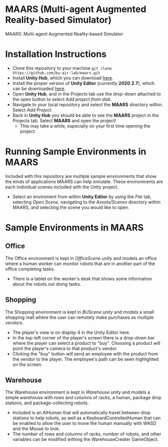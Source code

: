 ﻿# MAARS (Multi-agent Augmented Reality-based Simulator)

MAARS: Multi-agent Augmented Reality-based Simulator

# Installation Instructions

 - Clone this repository to your machine `git clone https://github.com/bu-air-lab/maars.git`
 - Install **Unity Hub**, which you can download [here](https://unity.com/download).
 - Install the proper version of **Unity Editor** (currently **2020.2.7**), which can be downloaded [here](https://unity3d.com/get-unity/download/archive).
 - Open **Unity Hub**, and in the Projects tab use the drop-down attached to the open button to select *Add project from disk*.
 - Navigate to your local repository and select the **MAARS** directory within. Select *Add Project*.
 - Back in **Unity Hub** you should be able to see the **MAARS** project in the Projects tab. Select **MAARS** and open the project!
	 - This may take a while, especially on your first time opening the project.

# Running Sample Environments in MAARS
Included with this repository are multiple sample environments that show the kinds of applications MAARS can help simulate. These environments are each individual scenes included with the Unity project.

 - Select an enviroment from within **Unity Editor** by using the *File* tab, selecting *Open Scene*, navigating to the *Assets/Scenes* directory within MAARS, and selecting the scene you would like to open.

# Sample Environments in MAARS
## Office
The Office environment is kept in *OfficeScene.unity* and models an office where a human worker can monitor robots that are in another part of the office completing tasks.

 - There is a tablet on the worker's desk that shows some information about the robots out doing tasks.
 
## Shopping
The Shopping environment is kept in *BUScene.unity* and models a small shopping mall where the user can remotely make purchases as multiple vendors.

 - The player's view is on display 4 in the Unity Editor here.
 - In the top-left corner of the player's screen there is a drop-down bar where the player can select a product to "buy". Choosing a product will point the player's camera to that product's vendor.
 - Clicking the "buy" button will send an employee with the product from the vendor to the player. The employee's path can be seen highlighted on the screen.

## Warehouse
The Warehouse environment is kept in *Warehouse.unity* and models a simple warehouse with rows and columns of racks, a human, package drop stations, and package-collecting robots.

 - Included is an AIHuman that will automatically travel between drop stations to help robots, as well as a KeyboardControlledHuman that can be enabled to allow the user to move the human manually with WASD and the Mouse to look.
 - The number of rows and columns of racks, number of robots, and other variables can be modified withing the WarehouseCreater GameObject.
